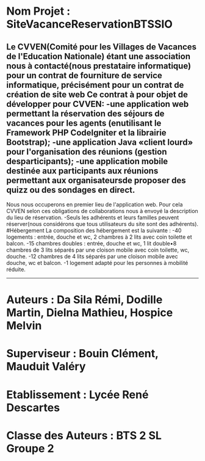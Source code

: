 # Nom Projet : SiteVacanceReservationBTSSIO
Le CVVEN(Comité pour les Villages de Vacances de l'Education Nationale) étant une association nous à contacté(nous prestataire informatique) pour un contrat de fourniture de service informatique, précisément pour un contrat de création de site web
Ce contrat à pour objet de développer pour CVVEN:
-une application web permettant la réservation des séjours de vacances pour les agents (enutilisant le Framework PHP CodeIgniter et la librairie Bootstrap);
-une   application   Java   «client   lourd»   pour   l'organisation   des   réunions   (gestion   desparticipants);
-une application mobile destinée aux participants aux réunions permettant aux organisateursde proposer des quizz ou des sondages en direct.
------------------------
Nous nous occuperons en premier lieu de l'application web.
Pour cela CVVEN selon ces obligations de collaborations nous à envoyé la description du lieu de réservation.
-Seuls les adhérents et leurs familles peuvent réserver(nous considérons que tous utilisateurs du site sont des adhérents).
#Hébergement
La composition des hébergement est la suivante : 
-40 logements : entrée, douche et wc, 2 chambres à 2 lits avec coin toilette et balcon.
-15 chambres doubles : entrée, douche et wc, 1 lit double•8 chambres de 3 lits séparés par une cloison mobile avec coin toilette, wc, douche.
-12 chambres de 4 lits séparés par une cloison mobile avec douche, wc et balcon.
-1 logement adapté pour les personnes à mobilité réduite.

------------------------
# Auteurs : Da Sila Rémi, Dodille Martin, Dielna Mathieu, Hospice Melvin
# Superviseur : Bouin Clément, Mauduit Valéry
# Etablissement : Lycée René Descartes
# Classe des Auteurs : BTS 2 SL Groupe 2

